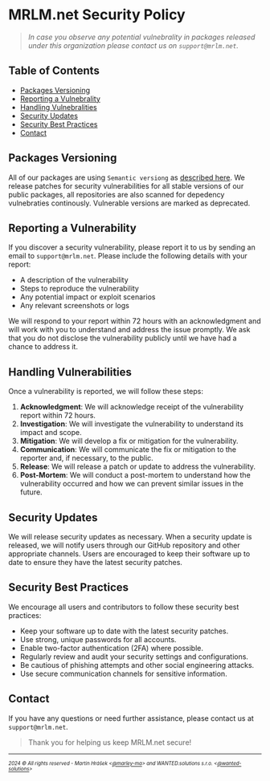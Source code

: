 # MRLM.net Security Policy

> _In case you observe any potential vulnebrality in packages released under this organization please contact us on `support@mrlm.net`._

## Table of Contents

- [Packages Versioning](#packages-versioning)
- [Reporting a Vulnebrality](#reporting-a-vulnerability)
- [Handling Vulnebralities](#handling-vulnerabilities)
- [Security Updates](#security-updates)
- [Security Best Practices](#security-best-practices)
- [Contact](#contact)

## Packages Versioning

All of our packages are using `Semantic versiong` as [described here](https://semver.org/). We release patches for security vulnerabilities for all stable versions of our public packages, all repositories are also scanned for depedency vulnebraties continously. Vulnerable versions are marked as deprecated.

## Reporting a Vulnerability

If you discover a security vulnerability, please report it to us by sending an email to `support@mrlm.net`. Please include the following details with your report:

- A description of the vulnerability
- Steps to reproduce the vulnerability
- Any potential impact or exploit scenarios
- Any relevant screenshots or logs

We will respond to your report within 72 hours with an acknowledgment and will work with you to understand and address the issue promptly. We ask that you do not disclose the vulnerability publicly until we have had a chance to address it.

## Handling Vulnerabilities

Once a vulnerability is reported, we will follow these steps:

1. **Acknowledgment**: We will acknowledge receipt of the vulnerability report within 72 hours.
2. **Investigation**: We will investigate the vulnerability to understand its impact and scope.
3. **Mitigation**: We will develop a fix or mitigation for the vulnerability.
4. **Communication**: We will communicate the fix or mitigation to the reporter and, if necessary, to the public.
5. **Release**: We will release a patch or update to address the vulnerability.
6. **Post-Mortem**: We will conduct a post-mortem to understand how the vulnerability occurred and how we can prevent similar issues in the future.

## Security Updates

We will release security updates as necessary. When a security update is released, we will notify users through our GitHub repository and other appropriate channels. Users are encouraged to keep their software up to date to ensure they have the latest security patches.

## Security Best Practices

We encourage all users and contributors to follow these security best practices:

- Keep your software up to date with the latest security patches.
- Use strong, unique passwords for all accounts.
- Enable two-factor authentication (2FA) where possible.
- Regularly review and audit your security settings and configurations.
- Be cautious of phishing attempts and other social engineering attacks.
- Use secure communication channels for sensitive information.

## Contact

If you have any questions or need further assistance, please contact us at `support@mrlm.net`.

> Thank you for helping us keep MRLM.net secure!
---
<sup><sub>_2024 &copy; All rights reserved - Martin Hrášek <[@marley-ma](https://github.com/marley-ma)> and WANTED.solutions s.r.o. <[@wanted-solutions](https://github.com/wanted-solutions)>_</sub></sup>
